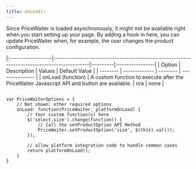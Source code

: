 ```yaml
---
title: onLoad()
---
```


Since PriceWaiter is loaded asynchronously, it might not be available right when you start setting up your page. By adding a hook in here, you can update PriceWaiter when, for example, the user changes the product configuration.

|:------------------|:--------------------------------------------------------------------------------------------|:---------|:----------------|
| Option            | Description                                                                                 | Values   | Default Value   |
| --------          | -------------                                                                               | -------- | --------------- |
| onLoad (function) | A custom function to execute after the PriceWaiter Javascript API and button are available. | n/a      | none            |

<pre><code class="javascript">
var PriceWaiterOptions = {
    // Not shown: other required options
    onLoad: function(PriceWaiter, platformOnLoad) {
        // Your custom function(s) here
        $('select.size').change(function() {
            // Call the setProductOption API Method
            PriceWaiter.setProductOption('size', $(this).val());
        });

        // allow platform integration code to handle common cases
        return platformOnLoad();
    }
}
</code></pre>
